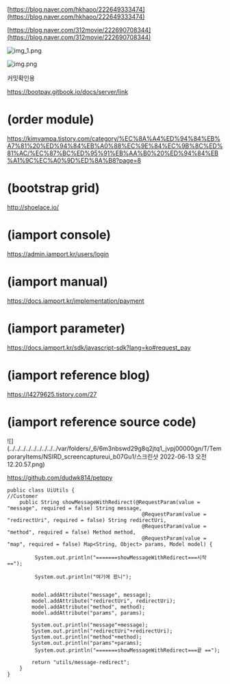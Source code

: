 ```
   


```

[https://blog.naver.com/hkhaoo/222649333474](https://blog.naver.com/hkhaoo/222649333474)

[https://blog.naver.com/312movie/222690708344](https://blog.naver.com/312movie/222690708344)

![img_1.png](img_1.png)

![img.png](img.png)

커밋확인용

https://bootpay.gitbook.io/docs/server/link

# (order module)

https://kimvampa.tistory.com/category/%EC%8A%A4%ED%94%84%EB%A7%81%20%ED%94%84%EB%A0%88%EC%9E%84%EC%9B%8C%ED%81%AC/%EC%87%BC%ED%95%91%EB%AA%B0%20%ED%94%84%EB%A1%9C%EC%A0%9D%ED%8A%B8?page=8

# (bootstrap grid)

http://shoelace.io/

# (iamport console)

https://admin.iamport.kr/users/login

# (iamport manual)

https://docs.iamport.kr/implementation/payment

# (iamport parameter)

https://docs.iamport.kr/sdk/javascript-sdk?lang=ko#request_pay

# (iamport reference blog)

https://l4279625.tistory.com/27

# (iamport reference source code)

![](../../../../../../../../../var/folders/_6/6m3nbswd29g8q2jtq1_jvpj00000gn/T/TemporaryItems/NSIRD_screencaptureui_b07Gu1/스크린샷 2022-06-13 오전 12.20.57.png)

https://github.com/dudwk814/petppy



``` @Controller
public class UiUtils {
//Customer
	public String showMessageWithRedirect(@RequestParam(value = "message", required = false) String message,
											@RequestParam(value = "redirectUri", required = false) String redirectUri,
											@RequestParam(value = "method", required = false) Method method,
											@RequestParam(value = "map", required = false) Map<String, Object> params, Model model) {
		
		 System.out.println("=======showMessageWithRedirect===시작 ==");

		 System.out.println("여기에 왔니");

		
		model.addAttribute("message", message);
		model.addAttribute("redirectUri", redirectUri);
		model.addAttribute("method", method);
		model.addAttribute("params", params);
		
		System.out.println("message"+message);
		System.out.println("redirectUri"+redirectUri);
		System.out.println("method"+method);
		System.out.println("params"+params);
		 System.out.println("=======showMessageWithRedirect===끝 ==");
		
		return "utils/message-redirect";
	}
}
```